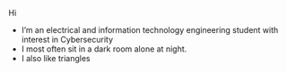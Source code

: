 Hi

- I’m an electrical and information technology engineering student with interest in Cybersecurity
- I most often sit in a dark room alone at night. 
- I also like triangles

